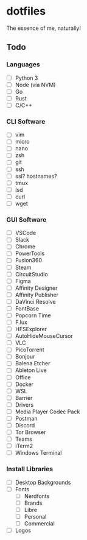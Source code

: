 # dotfiles
The essence of me, naturally!

## Todo

### Languages

- [ ] Python 3
- [ ] Node (via NVM)
- [ ] Go
- [ ] Rust
- [ ] C/C++

### CLI Software

- [ ] vim
- [ ] micro
- [ ] nano
- [ ] zsh
- [ ] git
- [ ] ssh
- [ ] ssl? hostnames?
- [ ] tmux
- [ ] lsd
- [ ] curl
- [ ] wget

### GUI Software

- [ ] VSCode
- [ ] Slack
- [ ] Chrome
- [ ] PowerTools
- [ ] Fusion360
- [ ] Steam
- [ ] CircuitStudio
- [ ] Figma
- [ ] Affinity Designer
- [ ] Affinity Publisher
- [ ] DaVinci Resolve
- [ ] FontBase
- [ ] Popcorn Time
- [ ] F.lux
- [ ] HFSExplorer
- [ ] AutoHideMouseCursor
- [ ] VLC
- [ ] PicoTorrent
- [ ] Bonjour
- [ ] Balena Etcher
- [ ] Ableton Live
- [ ] Office
- [ ] Docker
- [ ] WSL
- [ ] Barrier
- [ ] Drivers
- [ ] Media Player Codec Pack
- [ ] Postman
- [ ] Discord
- [ ] Tor Browser
- [ ] Teams
- [ ] iTerm2
- [ ] Windows Terminal 

### Install Libraries


- [ ] Desktop Backgrounds
- [ ] Fonts
  - [ ] Nerdfonts
  - [ ] Brands
  - [ ] Libre
  - [ ] Personal
  - [ ] Commercial
- [ ] Logos